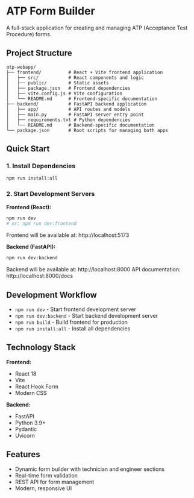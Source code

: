 # ATP Form Builder

A full-stack application for creating and managing ATP (Acceptance Test Procedure) forms.

## Project Structure

```
atp-webapp/
├── frontend/          # React + Vite frontend application
│   ├── src/           # React components and logic
│   ├── public/        # Static assets
│   ├── package.json   # Frontend dependencies
│   ├── vite.config.js # Vite configuration
│   └── README.md      # Frontend-specific documentation
├── backend/           # FastAPI backend application  
│   ├── app/           # API routes and models
│   ├── main.py        # FastAPI server entry point
│   ├── requirements.txt # Python dependencies
│   └── README.md      # Backend-specific documentation
└── package.json       # Root scripts for managing both apps
```

## Quick Start

### 1. Install Dependencies
```bash
npm run install:all
```

### 2. Start Development Servers

**Frontend (React):**
```bash
npm run dev
# or: npm run dev:frontend
```
Frontend will be available at: http://localhost:5173

**Backend (FastAPI):**
```bash
npm run dev:backend
```
Backend will be available at: http://localhost:8000
API documentation: http://localhost:8000/docs

## Development Workflow

- `npm run dev` - Start frontend development server
- `npm run dev:backend` - Start backend development server  
- `npm run build` - Build frontend for production
- `npm run install:all` - Install all dependencies

## Technology Stack

**Frontend:**
- React 18
- Vite
- React Hook Form
- Modern CSS

**Backend:**
- FastAPI
- Python 3.9+
- Pydantic
- Uvicorn

## Features

- Dynamic form builder with technician and engineer sections
- Real-time form validation
- REST API for form management
- Modern, responsive UI